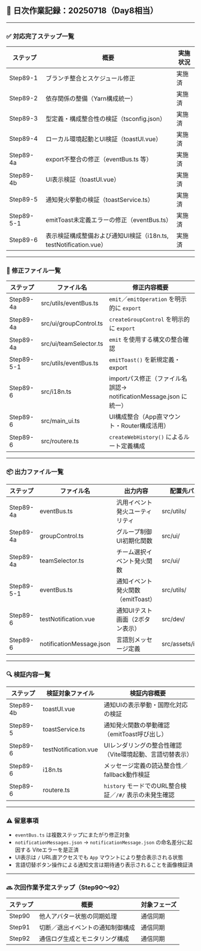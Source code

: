 ## 📘 日次作業記録：20250718（Day8相当）

---

### ✅ 対応完了ステップ一覧

| ステップ   | 概要                                                       | 実施状況 |
|------------|------------------------------------------------------------|----------|
| Step89-1   | ブランチ整合とスケジュール修正                             | 実施済   |
| Step89-2   | 依存関係の整備（Yarn構成統一）                             | 実施済   |
| Step89-3   | 型定義・構成整合性の検証（tsconfig.json）                  | 実施済   |
| Step89-4   | ローカル環境起動とUI検証（toastUI.vue）                   | 実施済   |
| Step89-4a  | export不整合の修正（eventBus.ts 等）                       | 実施済   |
| Step89-4b  | UI表示検証（toastUI.vue）                                  | 実施済   |
| Step89-5   | 通知発火挙動の検証（toastService.ts）                      | 実施済   |
| Step89-5-1 | emitToast未定義エラーの修正（eventBus.ts）                | 実施済   |
| Step89-6   | 表示検証構成整備および通知UI検証（i18n.ts, testNotification.vue）| 実施済   |

---

### 📂 修正ファイル一覧

| ステップ     | ファイル名                      | 修正内容概要                                                       |
|--------------|----------------------------------|--------------------------------------------------------------------|
| Step89-4a    | src/utils/eventBus.ts            | `emit`／`emitOperation` を明示的に `export`                        |
| Step89-4a    | src/ui/groupControl.ts           | `createGroupControl` を明示的に `export`                           |
| Step89-4a    | src/ui/teamSelector.ts           | `emit` を使用する構文の整合確認                                    |
| Step89-5-1   | src/utils/eventBus.ts            | `emitToast()` を新規定義・export                                   |
| Step89-6     | src/i18n.ts                      | importパス修正（ファイル名誤認→ notificationMessage.json に統一） |
| Step89-6     | src/main_ui.ts                   | UI構成整合（App直マウント・Router構成活用）                       |
| Step89-6     | src/routere.ts                   | `createWebHistory()` によるルート定義構成                          |

---

### 📦 出力ファイル一覧

| ステップ     | ファイル名                   | 出力内容                           | 配置先パス        |
|--------------|------------------------------|------------------------------------|-------------------|
| Step89-4a    | eventBus.ts                  | 汎用イベント発火ユーティリティ     | src/utils/        |
| Step89-4a    | groupControl.ts              | グループ制御UI初期化関数           | src/ui/           |
| Step89-4a    | teamSelector.ts              | チーム選択イベント発火関数         | src/ui/           |
| Step89-5-1   | eventBus.ts                  | 通知イベント発火関数（emitToast）  | src/utils/        |
| Step89-6     | testNotification.vue         | 通知UIテスト画面（2ボタン表示）    | src/dev/          |
| Step89-6     | notificationMessage.json     | 言語別メッセージ定義                | src/assets/i18n/  |

---

### 🔍 検証内容一覧

| ステップ     | 検証対象ファイル             | 検証内容概要                                                     |
|--------------|------------------------------|------------------------------------------------------------------|
| Step89-4b    | toastUI.vue                  | 通知UIの表示挙動・国際化対応の検証                               |
| Step89-5     | toastService.ts              | 通知発火関数の挙動確認（emitToast呼び出し）                      |
| Step89-6     | testNotification.vue         | UIレンダリングの整合性確認（Vite環境起動、言語切替表示）         |
| Step89-6     | i18n.ts                      | メッセージ定義の読込整合性／fallback動作検証                     |
| Step89-6     | routere.ts                   | `history` モードでのURL整合検証／`/#/` 表示の未発生確認          |

---

### ⚠️ 留意事項

- `eventBus.ts` は複数ステップにまたがり修正対象  
- `notificationMessages.json` → `notificationMessage.json` の命名差分に起因する Viteエラーを是正済  
- UI表示は `/` URL直アクセスでも `App` マウントにより整合表示される状態  
- 言語切替ボタン操作による通知文言は期待通り表示されることを画像検証済  

---

### 🔜 次回作業予定ステップ（Step90〜92）

| ステップ | 概要                                   | 対象フェーズ |
|----------|----------------------------------------|--------------|
| Step90   | 他人アバター状態の同期処理             | 通信同期     |
| Step91   | 切断／退出イベントの通知制御構成       | 通信同期     |
| Step92   | 通信ログ生成とモニタリング構成         | 通信同期     |
